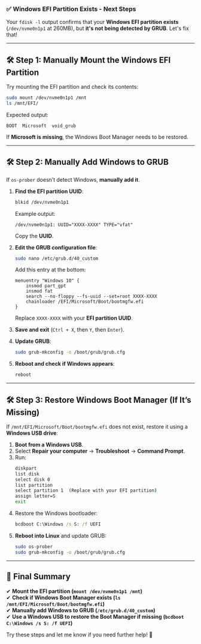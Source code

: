 ### **✅ Windows EFI Partition Exists - Next Steps**
Your `fdisk -l` output confirms that your **Windows EFI partition exists** (`/dev/nvme0n1p1` at 260MB), but **it's not being detected by GRUB**. Let's fix that!

---

## **🛠 Step 1: Manually Mount the Windows EFI Partition**
Try mounting the EFI partition and check its contents:
```bash
sudo mount /dev/nvme0n1p1 /mnt
ls /mnt/EFI/
```
Expected output:
```
BOOT  Microsoft  void_grub
```
If **Microsoft is missing**, the Windows Boot Manager needs to be restored.

---

## **🛠 Step 2: Manually Add Windows to GRUB**
If `os-prober` doesn’t detect Windows, **manually add it**.

1. **Find the EFI partition UUID**:
   ```bash
   blkid /dev/nvme0n1p1
   ```
   Example output:
   ```
   /dev/nvme0n1p1: UUID="XXXX-XXXX" TYPE="vfat"
   ```
   Copy the **UUID**.

2. **Edit the GRUB configuration file**:
   ```bash
   sudo nano /etc/grub.d/40_custom
   ```
   Add this entry at the bottom:
   ```
   menuentry "Windows 10" {
       insmod part_gpt
       insmod fat
       search --no-floppy --fs-uuid --set=root XXXX-XXXX
       chainloader /EFI/Microsoft/Boot/bootmgfw.efi
   }
   ```
   Replace `XXXX-XXXX` with your **EFI partition UUID**.

3. **Save and exit** (`Ctrl + X`, then `Y`, then `Enter`).

4. **Update GRUB**:
   ```bash
   sudo grub-mkconfig -o /boot/grub/grub.cfg
   ```

5. **Reboot and check if Windows appears**:
   ```bash
   reboot
   ```

---

## **🛠 Step 3: Restore Windows Boot Manager (If It’s Missing)**
If `/mnt/EFI/Microsoft/Boot/bootmgfw.efi` does not exist, restore it using a **Windows USB drive**:

1. **Boot from a Windows USB**.
2. Select **Repair your computer** → **Troubleshoot** → **Command Prompt**.
3. Run:
   ```cmd
   diskpart
   list disk
   select disk 0
   list partition
   select partition 1  (Replace with your EFI partition)
   assign letter=S
   exit
   ```
4. Restore the Windows bootloader:
   ```cmd
   bcdboot C:\Windows /s S: /f UEFI
   ```
5. **Reboot into Linux** and update GRUB:
   ```bash
   sudo os-prober
   sudo grub-mkconfig -o /boot/grub/grub.cfg
   ```

---

## **🎯 Final Summary**
✔ **Mount the EFI partition (`mount /dev/nvme0n1p1 /mnt`)**  
✔ **Check if Windows Boot Manager exists (`ls /mnt/EFI/Microsoft/Boot/bootmgfw.efi`)**  
✔ **Manually add Windows to GRUB (`/etc/grub.d/40_custom`)**  
✔ **Use a Windows USB to restore the Boot Manager if missing (`bcdboot C:\Windows /s S: /f UEFI`)**  

Try these steps and let me know if you need further help! 🚀
